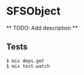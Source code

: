 SFSObject
=========

** TODO: Add description **

## Tests

    $ mix deps.get
    $ mix test.watch
